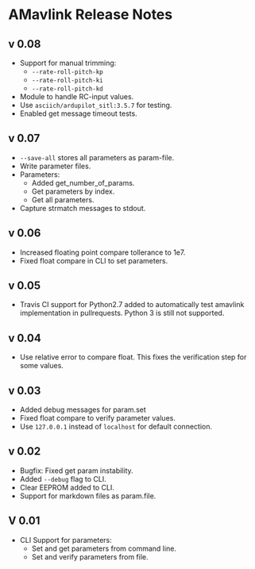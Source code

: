 # AMavlink Release Notes

## v 0.08

* Support for manual trimming:
    * ```--rate-roll-pitch-kp```
    * ```--rate-roll-pitch-ki```
    * ```--rate-roll-pitch-kd```
* Module to handle RC-input values.
* Use ```asciich/ardupilot_sitl:3.5.7``` for testing.
* Enabled get message timeout tests.

## v 0.07

* ```--save-all``` stores all parameters as param-file.
* Write parameter files.
* Parameters:
    * Added get_number_of_params.
    * Get parameters by index.
    * Get all parameters.
* Capture strmatch messages to stdout.

## v 0.06

* Increased floating point compare tollerance to 1e7.
* Fixed float compare in CLI to set parameters.

## v 0.05

* Travis CI support for Python2.7 added to automatically test amavlink implementation in pullrequests. Python 3 is still not supported.

## v 0.04

* Use relative error to compare float. This fixes the verification step for some values.

## v 0.03

* Added debug messages for param.set
* Fixed float compare to verify parameter values. 
* Use ```127.0.0.1``` instead of ```localhost``` for default connection.

## v 0.02

* Bugfix: Fixed get param instability.
* Added ```--debug``` flag to CLI.
* Clear EEPROM added to CLI.
* Support for markdown files as param.file.

## V 0.01

* CLI Support for parameters:
    * Set and get parameters from command line.
    * Set and verify parameters from file.